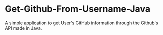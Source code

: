 # Get-Github-From-Username-Java
A simple application to get User's GitHub information through the Github's API made in Java.
